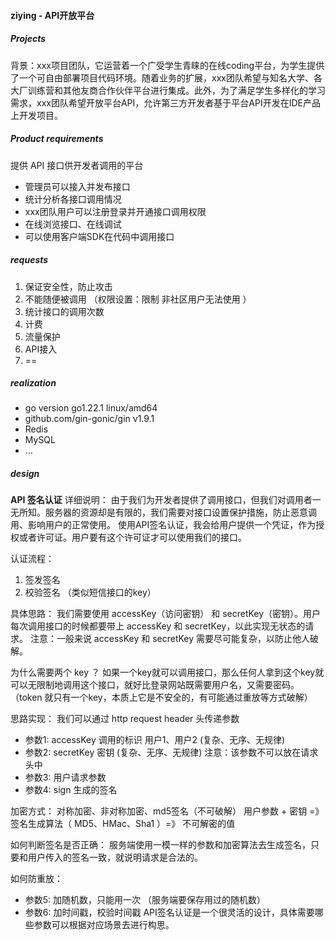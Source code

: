 #### ziying - API开放平台

##### Projects
背景：xxx项目团队，它运营着一个广受学生青睐的在线coding平台，为学生提供了一个可自由部署项目代码环境。随着业务的扩展，xxx团队希望与知名大学、各大厂训练营和其他友商合作伙伴平台进行集成。此外，为了满足学生多样化的学习需求，xxx团队希望开放平台API，允许第三方开发者基于平台API开发在IDE产品上开发项目。

##### Product requirements
提供 API 接口供开发者调用的平台
- 管理员可以接入并发布接口
- 统计分析各接口调用情况
- xxx团队用户可以注册登录并开通接口调用权限
- 在线浏览接口、在线调试
- 可以使用客户端SDK在代码中调用接口

##### requests
1. 保证安全性，防止攻击
2. 不能随便被调用 （权限设置：限制 非社区用户无法使用 ）
3. 统计接口的调用次数
4. 计费
5. 流量保护
6. API接入 
7. ==

##### realization
- go version go1.22.1 linux/amd64
- github.com/gin-gonic/gin v1.9.1
- Redis
- MySQL
- ...


##### design
**API 签名认证**
详细说明：
由于我们为开发者提供了调用接口，但我们对调用者一无所知。服务器的资源却是有限的，我们需要对接口设置保护措施，防止恶意调用、影响用户的正常使用。
使用API签名认证，我会给用户提供一个凭证，作为授权或者许可证。用户要有这个许可证才可以使用我们的接口。

认证流程：
1. 签发签名
2. 校验签名 （类似短信接口的key）

具体思路：
我们需要使用 accessKey（访问密钥） 和 secretKey（密钥）。用户每次调用接口的时候都要带上 accessKey 和 secretKey，以此实现无状态的请求。
注意：一般来说 accessKey 和 secretKey 需要尽可能复杂，以防止他人破解。

为什么需要两个 key ？
如果一个key就可以调用接口，那么任何人拿到这个key就可以无限制地调用这个接口，就好比登录网站既需要用户名，又需要密码。（token 就只有一个key，本质上它是不安全的，有可能通过重放等方式破解）


思路实现：
我们可以通过 http request header 头传递参数
- 参数1: accessKey 调用的标识 用户1、用户2 (复杂、无序、无规律)
- 参数2: secretKey 密钥 (复杂、无序、无规律) 注意：该参数不可以放在请求头中
- 参数3: 用户请求参数
- 参数4: sign 生成的签名

加密方式：
对称加密、非对称加密、md5签名（不可破解）
用户参数 + 密钥 =》签名生成算法（ MD5、HMac、Sha1 ）=》 不可解密的值

如何判断签名是否正确：
服务端使用一模一样的参数和加密算法去生成签名，只要和用户传入的签名一致，就说明请求是合法的。

如何防重放：
- 参数5: 加随机数，只能用一次 （服务端要保存用过的随机数）
- 参数6: 加时间戳，校验时间戳
  API签名认证是一个很灵活的设计，具体需要哪些参数可以根据对应场景去进行构思。












